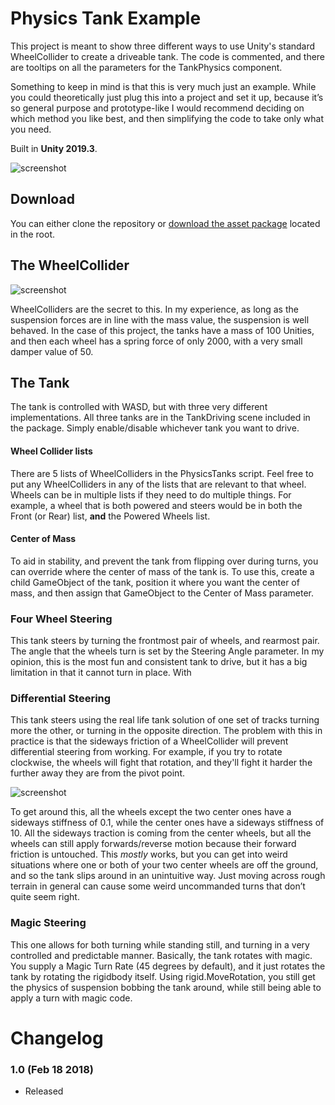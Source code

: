 # Physics Tank Example
This project is meant to show three different ways to use Unity's standard WheelCollider to create a driveable tank. The code is commented, and there are tooltips on all the parameters for the TankPhysics component. 

Something to keep in mind is that this is very much just an example. While you could theoretically just plug this into a project and set it up, because it’s so general purpose and prototype-like I would recommend deciding on which method you like best, and then simplifying the code to take only what you need.

Built in **Unity 2019.3**.

![screenshot](Screenshots/tankrolling.gif)

## Download

You can either clone the repository or [download the asset package](./PhysicsTankExample.unitypackage) located in the root.

## The WheelCollider

![screenshot](Screenshots/wheelsuspension.png)

WheelColliders are the secret to this. In my experience, as long as the suspension forces are in line with the mass value, the suspension is well behaved. In the case of this project, the tanks have a mass of 100 Unities, and then each wheel has a spring force of only 2000, with a very small damper value of 50.

## The Tank

The tank is controlled with WASD, but with three very different implementations. All three tanks are in the TankDriving scene included in the package. Simply enable/disable whichever tank you want to drive.

#### Wheel Collider lists

There are 5 lists of WheelColliders in the PhysicsTanks script. Feel free to put any WheelColliders in any of the lists that are relevant to that wheel. Wheels can be in multiple lists if they need to do multiple things. For example, a wheel that is both powered and steers would be in both the Front (or Rear) list, **and** the Powered Wheels list.

#### Center of Mass

To aid in stability, and prevent the tank from flipping over during turns, you can override where the center of mass of the tank is. To use this, create a child GameObject of the tank, position it where you want the center of mass, and then assign that GameObject to the Center of Mass parameter.

### Four Wheel Steering

This tank steers by turning the frontmost pair of wheels, and rearmost pair. The angle that the wheels turn is set by the Steering Angle parameter. In my opinion, this is the most fun and consistent tank to drive, but it has a big limitation in that it cannot turn in place. With 

### Differential Steering

This tank steers using the real life tank solution of one set of tracks turning more the other, or turning in the opposite direction. The problem with this in practice is that the sideways friction of a WheelCollider will prevent differential steering from working. For example, if you try to rotate clockwise, the wheels will fight that rotation, and they'll fight it harder the further away they are from the pivot point.

![screenshot](Screenshots/rotating.png)

To get around this, all the wheels except the two center ones have a sideways stiffness of 0.1, while the center ones have a sideways stiffness of 10. All the sideways traction is coming from the center wheels, but all the wheels can still apply forwards/reverse motion because their forward friction is untouched. This *mostly* works, but you can get into weird situations where one or both of your two center wheels are off the ground, and so the tank slips around in an unintuitive way. Just moving across rough terrain in general can cause some weird uncommanded turns that don’t quite seem right.

### Magic Steering

This one allows for both turning while standing still, and turning in a very controlled and predictable manner. Basically, the tank rotates with magic. You supply a Magic Turn Rate (45 degrees by default), and it just rotates the tank by rotating the rigidbody itself. Using rigid.MoveRotation, you still get the physics of suspension bobbing the tank around, while still being able to apply a turn with magic code.

# Changelog

### 1.0 (Feb 18 2018)

- Released
